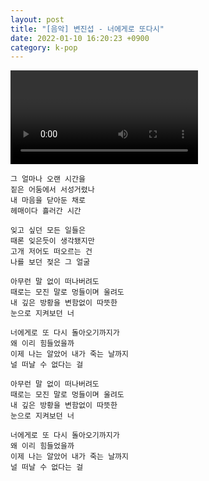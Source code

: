 ```yaml
---
layout: post
title: "[음악] 변진섭 - 너에게로 또다시"
date: 2022-01-10 16:20:23 +0900
category: k-pop
---
```


<div class="video-container">
    <video id="player" class="video-js vjs-default-skin vjs-big-play-centered" data-json="/public/json/k-pop/변진섭 - 너에게로 또다시.json"></video>
</div>

```
그 얼마나 오랜 시간을
짙은 어둠에서 서성거렸나
내 마음을 닫아둔 채로
헤매이다 흘러간 시간

잊고 싶던 모든 일들은
때론 잊은듯이 생각됐지만
고개 저어도 떠오르는 건
나를 보던 젖은 그 얼굴

아무런 말 없이 떠나버려도
때로는 모진 말로 멍들이며 울려도
내 깊은 방황을 변함없이 따뜻한
눈으로 지켜보던 너

너에게로 또 다시 돌아오기까지가
왜 이리 힘들었을까
이제 나는 알았어 내가 죽는 날까지
널 떠날 수 없다는 걸

아무런 말 없이 떠나버려도
때로는 모진 말로 멍들이며 울려도
내 깊은 방황을 변함없이 따뜻한
눈으로 지켜보던 너

너에게로 또 다시 돌아오기까지가
왜 이리 힘들었을까
이제 나는 알았어 내가 죽는 날까지
널 떠날 수 없다는 걸
```